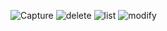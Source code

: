 ![Capture](https://user-images.githubusercontent.com/101331547/161428200-8b4387cc-9a52-4abc-85f2-3a1449e56580.jpg)
![delete](https://user-images.githubusercontent.com/101331547/161428215-dc160e9a-2950-4052-8550-72bc34230ff1.jpg)
![list](https://user-images.githubusercontent.com/101331547/161428238-10a41210-ce13-42c8-8658-8f097ac846c0.jpg)
![modify](https://user-images.githubusercontent.com/101331547/161428247-ad17d073-fe85-4b82-885e-39ec4fdb514d.jpg)

